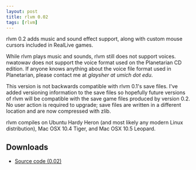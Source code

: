 ```yaml
---
layout: post
title: rlvm 0.02
tags: [rlvm]
---
```


rlvm 0.2 adds music and sound effect support, along with custom mouse cursors included in RealLive games.

While rlvm plays music and sounds, rlvm still does not support voices. nwatowav does not support the voice format used on the Planetarian CD edition. If anyone knows anything about the voice file format used in Planetarian, please contact me at <em>glaysher at umich dot edu</em>.

This version is not backwards compatible with rlvm 0.1's save files. I've added versioning information to the save files so hopefully future versions of rlvm will be compatible with the save game files produced by version 0.2. No user action is required to upgrade; save files are written in a different location and are now compressed with zlib.

rlvm compiles on Ubuntu Hardy Heron (and most likely any modern Linux distribution), Mac OSX 10.4 Tiger, and Mac OSX 10.5 Leopard.

<h2>Downloads</h2>
<ul>
  <li class="sourceicon">
    <a href="http://github.com/eglaysher/rlvm/tarball/release-0.02"
       onClick="pageTracker._trackEvent('Download', 'source-0.2');">
      Source code (0.02)
    </a>
  </li>
</ul>
